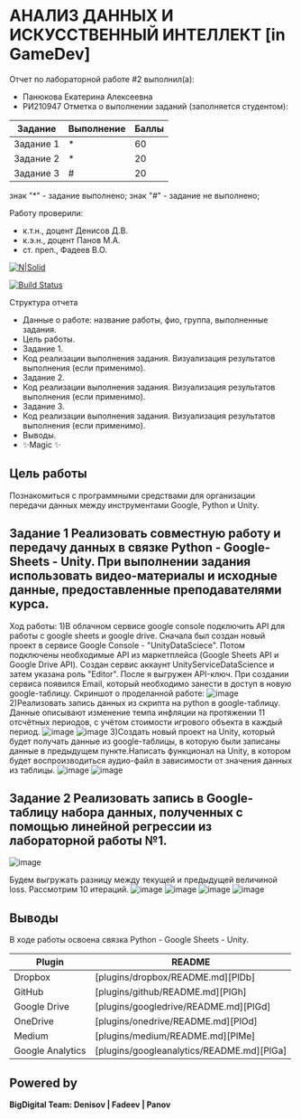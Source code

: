 # АНАЛИЗ ДАННЫХ И ИСКУССТВЕННЫЙ ИНТЕЛЛЕКТ [in GameDev]
Отчет по лабораторной работе #2 выполнил(а):
- Панюкова Екатерина Алексеевна
- РИ210947
Отметка о выполнении заданий (заполняется студентом):

| Задание | Выполнение | Баллы |
| ------ | ------ | ------ |
| Задание 1 | * | 60 |
| Задание 2 | * | 20 |
| Задание 3 | # | 20 |

знак "*" - задание выполнено; знак "#" - задание не выполнено;

Работу проверили:
- к.т.н., доцент Денисов Д.В.
- к.э.н., доцент Панов М.А.
- ст. преп., Фадеев В.О.

[![N|Solid](https://cldup.com/dTxpPi9lDf.thumb.png)](https://nodesource.com/products/nsolid)

[![Build Status](https://travis-ci.org/joemccann/dillinger.svg?branch=master)](https://travis-ci.org/joemccann/dillinger)

Структура отчета

- Данные о работе: название работы, фио, группа, выполненные задания.
- Цель работы.
- Задание 1.
- Код реализации выполнения задания. Визуализация результатов выполнения (если применимо).
- Задание 2.
- Код реализации выполнения задания. Визуализация результатов выполнения (если применимо).
- Задание 3.
- Код реализации выполнения задания. Визуализация результатов выполнения (если применимо).
- Выводы.
- ✨Magic ✨

## Цель работы
Познакомиться с программными средствами для организации передачи данных между инструментами Google, Python и Unity.

## Задание 1 Реализовать совместную работу и передачу данных в связке Python - Google-Sheets - Unity. При выполнении задания использовать видео-материалы и исходные данные, предоставленные преподавателями курса.
Ход работы:
1)В облачном сервисе google console подключить API для работы с google sheets и google drive.
Сначала был создан новый проект в сервисе Google Console - "UnityDataSciece". Потом подключены необходимые API из маркетплейса (Google Sheets API и Google Drive API). Создан сервис аккаунт UnityServiceDataScience и затем указана роль "Editor". После я выгружен API-ключ. При создании сервиса появился Email, который необходимо занести в доступ в новую google-таблицу. Скриншот о проделанной работе:
![image](https://user-images.githubusercontent.com/113353473/195171291-57ae5261-195d-436e-938c-ca17e3a9483c.png)
2)Реализовать запись данных из скрипта на python в google-таблицу. Данные описывают изменение темпа инфляции на протяжении 11 отсчётных периодов, с учётом стоимости игрового объекта в каждый период.
![image](https://user-images.githubusercontent.com/113353473/195171821-3acf7e4a-16cf-4f3d-a731-5e3a25cb6f92.png)
![image](https://user-images.githubusercontent.com/113353473/195171894-43534c83-2bb8-4873-b095-07a49962dc27.png)
3)Создать новый проект на Unity, который будет получать данные из google-таблицы, в которую были записаны данные в предыдущем пункте.Написать функционал на Unity, в котором будет воспроизводиться аудио-файл в зависимости от значения данных из таблицы.
![image](https://user-images.githubusercontent.com/113353473/195172717-96e49217-9c51-4fde-8a31-2eae941adf50.png)
![image](https://user-images.githubusercontent.com/113353473/195172846-bce1894d-00be-494b-b76b-253c6b310cda.png)

## Задание 2 Реализовать запись в Google-таблицу набора данных, полученных с помощью линейной регрессии из лабораторной работы №1.
![image](https://user-images.githubusercontent.com/113353473/195172967-cae532cf-825a-477e-9227-e5b6114f9c2b.png)

Будем выгружать разницу между текущей и предыдущей величиной loss. Рассмотрим 10 итераций.
![image](https://user-images.githubusercontent.com/113353473/195169661-2d7bcd50-66c0-4499-be3a-aab494633b9b.png)
![image](https://user-images.githubusercontent.com/113353473/195169712-3c04a84b-b2ad-4cc0-ae86-20cf0e92c3b4.png)
![image](https://user-images.githubusercontent.com/113353473/195169751-f5401384-3064-4cf8-bccd-8b9b85a0dbb2.png)
![image](https://user-images.githubusercontent.com/113353473/195173109-ed9d1ea2-c2f9-4a92-86f2-47aee0b6757a.png)


## Выводы

В ходе работы освоена связка Python - Google Sheets - Unity.

| Plugin | README |
| ------ | ------ |
| Dropbox | [plugins/dropbox/README.md][PlDb] |
| GitHub | [plugins/github/README.md][PlGh] |
| Google Drive | [plugins/googledrive/README.md][PlGd] |
| OneDrive | [plugins/onedrive/README.md][PlOd] |
| Medium | [plugins/medium/README.md][PlMe] |
| Google Analytics | [plugins/googleanalytics/README.md][PlGa] |

## Powered by

**BigDigital Team: Denisov | Fadeev | Panov**

